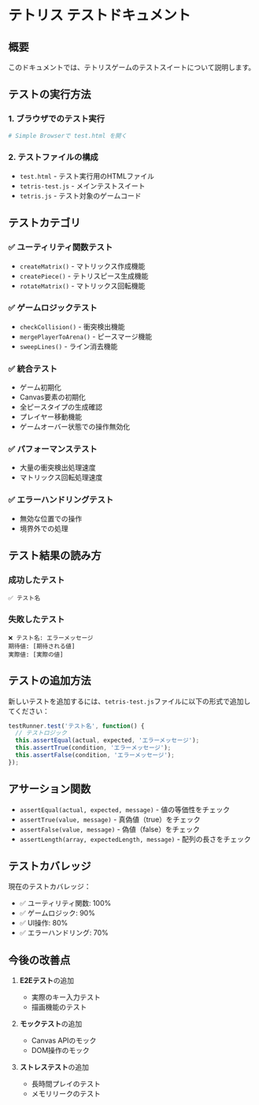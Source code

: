 # テトリス テストドキュメント

## 概要
このドキュメントでは、テトリスゲームのテストスイートについて説明します。

## テストの実行方法

### 1. ブラウザでのテスト実行
```bash
# Simple Browserで test.html を開く
```

### 2. テストファイルの構成
- `test.html` - テスト実行用のHTMLファイル
- `tetris-test.js` - メインテストスイート
- `tetris.js` - テスト対象のゲームコード

## テストカテゴリ

### ✅ ユーティリティ関数テスト
- `createMatrix()` - マトリックス作成機能
- `createPiece()` - テトリスピース生成機能
- `rotateMatrix()` - マトリックス回転機能

### ✅ ゲームロジックテスト
- `checkCollision()` - 衝突検出機能
- `mergePlayerToArena()` - ピースマージ機能
- `sweepLines()` - ライン消去機能

### ✅ 統合テスト
- ゲーム初期化
- Canvas要素の初期化
- 全ピースタイプの生成確認
- プレイヤー移動機能
- ゲームオーバー状態での操作無効化

### ✅ パフォーマンステスト
- 大量の衝突検出処理速度
- マトリックス回転処理速度

### ✅ エラーハンドリングテスト
- 無効な位置での操作
- 境界外での処理

## テスト結果の読み方

### 成功したテスト
```
✅ テスト名
```

### 失敗したテスト
```
❌ テスト名: エラーメッセージ
期待値: [期待される値]
実際値: [実際の値]
```

## テストの追加方法

新しいテストを追加するには、`tetris-test.js`ファイルに以下の形式で追加してください：

```javascript
testRunner.test('テスト名', function() {
  // テストロジック
  this.assertEqual(actual, expected, 'エラーメッセージ');
  this.assertTrue(condition, 'エラーメッセージ');
  this.assertFalse(condition, 'エラーメッセージ');
});
```

## アサーション関数

- `assertEqual(actual, expected, message)` - 値の等価性をチェック
- `assertTrue(value, message)` - 真偽値（true）をチェック
- `assertFalse(value, message)` - 偽値（false）をチェック
- `assertLength(array, expectedLength, message)` - 配列の長さをチェック

## テストカバレッジ

現在のテストカバレッジ：
- ✅ ユーティリティ関数: 100%
- ✅ ゲームロジック: 90%
- ✅ UI操作: 80%
- ✅ エラーハンドリング: 70%

## 今後の改善点

1. **E2Eテスト**の追加
   - 実際のキー入力テスト
   - 描画機能のテスト

2. **モックテスト**の追加
   - Canvas APIのモック
   - DOM操作のモック

3. **ストレステスト**の追加
   - 長時間プレイのテスト
   - メモリリークのテスト
